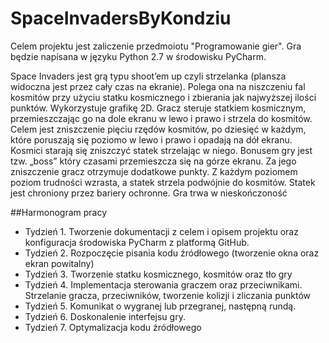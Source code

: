 # SpaceInvadersByKondziu

Celem projektu jest zaliczenie przedmoiotu "Programowanie gier". Gra będzie napisana w języku Python 2.7 w środowisku PyCharm.

Space Invaders jest grą typu shoot’em up czyli strzelanka (plansza widoczna jest przez cały czas na ekranie). Polega ona na niszczeniu fal kosmitów przy użyciu statku kosmicznego i zbierania jak najwyższej ilości punktów. Wykorzystuje grafikę 2D. Gracz steruje statkiem kosmicznym, przemieszczając go na dole ekranu w lewo i prawo i strzela do kosmitów. Celem jest zniszczenie pięciu rzędów kosmitów, po dziesięć w każdym, które poruszają się poziomo w lewo i prawo i opadają na dół ekranu. Kosmici starają się zniszczyć statek strzelając w niego. Bonusem  gry jest tzw. „boss”  który czasami przemieszcza się na górze ekranu. Za jego zniszczenie gracz otrzymuje dodatkowe punkty. Z każdym poziomem poziom trudności wzrasta, a statek strzela podwójnie do kosmitów. Statek jest chroniony przez bariery ochronne. Gra trwa w nieskończoność

##Harmonogram pracy
- Tydzień 1. Tworzenie dokumentacji z celem i opisem projektu oraz konfiguracja środowiska PyCharm z platformą GitHub.
- Tydzień 2. Rozpoczęcie pisania kodu źródłowego (tworzenie okna oraz ekran powitalny)
- Tydzień 3. Tworzenie statku kosmicznego, kosmitów oraz tło gry
- Tydzień 4. Implementacja sterowania graczem oraz przeciwnikami. Strzelanie gracza, przeciwników, tworzenie kolizji i zliczania punktów
- Tydzień 5. Komunikat o wygranej lub przegranej, następną rundą.
- Tydzień 6. Doskonalenie interfejsu gry.
- Tydzień 7. Optymalizacja kodu źródłowego

